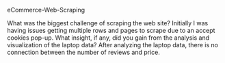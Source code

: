  eCommerce-Web-Scraping

What was the biggest challenge of scraping the web site?
    Initially I was having issues getting multiple rows and pages to scrape due to an accept cookies pop-up.
What insight, if any, did you gain from the analysis and visualization of the laptop data?
    After analyzing the laptop data, there is no connection between the number of reviews and price.
